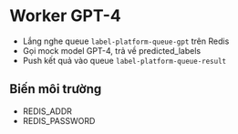 # Worker GPT-4

- Lắng nghe queue `label-platform-queue-gpt` trên Redis
- Gọi mock model GPT-4, trả về predicted_labels
- Push kết quả vào queue `label-platform-queue-result`

## Biến môi trường
- REDIS_ADDR
- REDIS_PASSWORD 